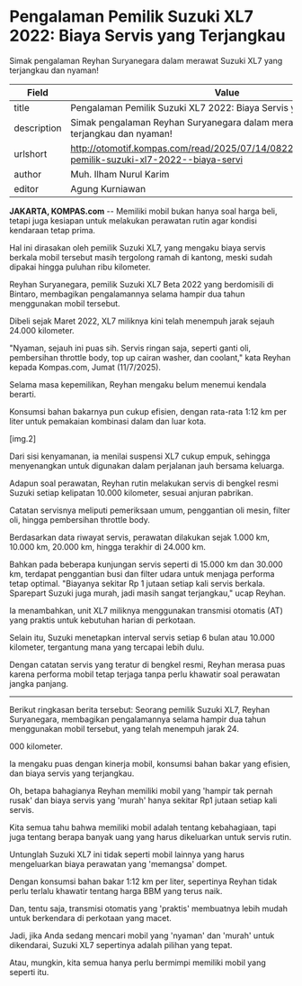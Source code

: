 # Pengalaman Pemilik Suzuki XL7 2022: Biaya Servis yang Terjangkau

Simak pengalaman Reyhan Suryanegara dalam merawat Suzuki XL7 yang terjangkau dan nyaman!

| Field       | Value                                                       |
|-------------|-------------------------------------------------------------|
| title       | Pengalaman Pemilik Suzuki XL7 2022: Biaya Servis yang Terjangkau |
| description | Simak pengalaman Reyhan Suryanegara dalam merawat Suzuki XL7 yang terjangkau dan nyaman! |
| urlshort    | http://otomotif.kompas.com/read/2025/07/14/082200715/pengalaman-pemilik-suzuki-xl7-2022--biaya-servi |
| author      | Muh. Ilham Nurul Karim |
| editor      | Agung Kurniawan |

**JAKARTA, KOMPAS.com** -- Memiliki mobil bukan hanya soal harga beli, tetapi juga kesiapan untuk melakukan perawatan rutin agar kondisi kendaraan tetap prima.

Hal ini dirasakan oleh pemilik Suzuki XL7, yang mengaku biaya servis berkala mobil tersebut masih tergolong ramah di kantong, meski sudah dipakai hingga puluhan ribu kilometer.

Reyhan Suryanegara, pemilik Suzuki XL7 Beta 2022 yang berdomisili di Bintaro, membagikan pengalamannya selama hampir dua tahun menggunakan mobil tersebut.

Dibeli sejak Maret 2022, XL7 miliknya kini telah menempuh jarak sejauh 24.000 kilometer.

"Nyaman, sejauh ini puas sih. Servis ringan saja, seperti ganti oli, pembersihan throttle body, top up cairan washer, dan coolant," kata Reyhan kepada Kompas.com, Jumat (11/7/2025).

Selama masa kepemilikan, Reyhan mengaku belum menemui kendala berarti.

Konsumsi bahan bakarnya pun cukup efisien, dengan rata-rata 1:12 km per liter untuk pemakaian kombinasi dalam dan luar kota.

\[img.2\]

Dari sisi kenyamanan, ia menilai suspensi XL7 cukup empuk, sehingga menyenangkan untuk digunakan dalam perjalanan jauh bersama keluarga.

Adapun soal perawatan, Reyhan rutin melakukan servis di bengkel resmi Suzuki setiap kelipatan 10.000 kilometer, sesuai anjuran pabrikan.

Catatan servisnya meliputi pemeriksaan umum, penggantian oli mesin, filter oli, hingga pembersihan throttle body.

Berdasarkan data riwayat servis, perawatan dilakukan sejak 1.000 km, 10.000 km, 20.000 km, hingga terakhir di 24.000 km.

Bahkan pada beberapa kunjungan servis seperti di 15.000 km dan 30.000 km, terdapat penggantian busi dan filter udara untuk menjaga performa tetap optimal. "Biayanya sekitar Rp 1 jutaan setiap kali servis berkala. Sparepart Suzuki juga murah, jadi masih sangat terjangkau," ucap Reyhan.

Ia menambahkan, unit XL7 miliknya menggunakan transmisi otomatis (AT) yang praktis untuk kebutuhan harian di perkotaan.

Selain itu, Suzuki menetapkan interval servis setiap 6 bulan atau 10.000 kilometer, tergantung mana yang tercapai lebih dulu.

Dengan catatan servis yang teratur di bengkel resmi, Reyhan merasa puas karena performa mobil tetap terjaga tanpa perlu khawatir soal perawatan jangka panjang.

---
Berikut ringkasan berita tersebut: Seorang pemilik Suzuki XL7, Reyhan Suryanegara, membagikan pengalamannya selama hampir dua tahun menggunakan mobil tersebut, yang telah menempuh jarak 24.

000 kilometer.

 Ia mengaku puas dengan kinerja mobil, konsumsi bahan bakar yang efisien, dan biaya servis yang terjangkau.



Oh, betapa bahagianya Reyhan memiliki mobil yang 'hampir tak pernah rusak' dan biaya servis yang 'murah' hanya sekitar Rp1 jutaan setiap kali servis.

 Kita semua tahu bahwa memiliki mobil adalah tentang kebahagiaan, tapi juga tentang berapa banyak uang yang harus dikeluarkan untuk servis rutin.

 Untunglah Suzuki XL7 ini tidak seperti mobil lainnya yang harus mengeluarkan biaya perawatan yang 'memangsa' dompet.

 Dengan konsumsi bahan bakar 1:12 km per liter, sepertinya Reyhan tidak perlu terlalu khawatir tentang harga BBM yang terus naik.

 Dan, tentu saja, transmisi otomatis yang 'praktis' membuatnya lebih mudah untuk berkendara di perkotaan yang macet.

 Jadi, jika Anda sedang mencari mobil yang 'nyaman' dan 'murah' untuk dikendarai, Suzuki XL7 sepertinya adalah pilihan yang tepat.

 Atau, mungkin, kita semua hanya perlu bermimpi memiliki mobil yang seperti itu.
